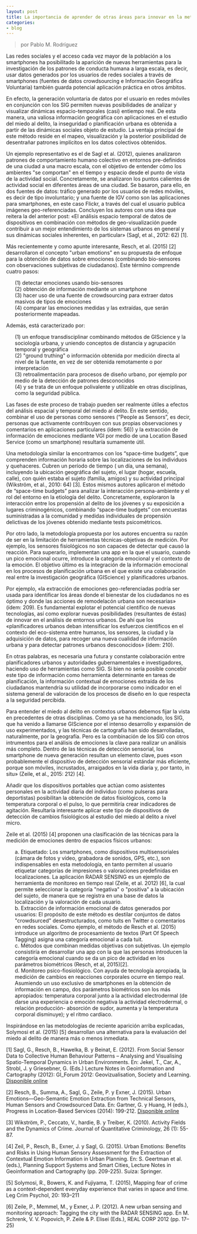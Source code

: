 ```yaml
---
layout: post
title: La importancia de aprender de otras áreas para innovar en la metodología (II)
categories:
- blog
---
```

> por Pablo M. Rodríguez

<p> Las redes sociales y el acceso cada vez mayor de la población a los smartphones ha posibilitado la aparición de nuevas herramientas para la investigación de los patrones de conducta humana a larga escala, es decir, usar datos generados por los usuarios de redes sociales a través de smartphones (fuentes de datos crowdsourcing e Información Geográfica Voluntaria) también guarda potencial aplicación práctica en otros ámbitos. </p>
<p> En efecto, la generación voluntaria de datos por el usuario en redes móviles en conjunción con los SIG permiten nuevas posibilidades de analizar y visualizar dinámicas espacio-temporales (casi) entiempo real. De esta manera, una valiosa información geográfica con aplicaciones en el estudio del miedo al delito, la inseguridad o planificación urbana es obtenida a partir de las dinámicas sociales objeto de estudio. La ventaja principal de este método reside en el mapeo, visualización y la posterior posibilidad de desentrañar patrones implícitos en los datos colectivos obtenidos.</p>
<p> Un ejemplo representativo es el de Sagl et al. (2012), quienes analizaron patrones de comportamiento humano colectivo en entornos pre-definidos de una ciudad a una macro escala, con el objetivo de entender cómo los ambientes "se comportan" en el tiempo y espacio desde el punto de vista de la actividad social. Concretamente, se analizaron los puntos calientes de actividad social en diferentes áreas de una ciudad. Se basaron, para ello, en dos fuentes de datos: tráfico generado por los usuarios de redes móviles, es decir de tipo involuntario; y una fuente de IGV como son las aplicaciones para smartphones, en este caso Flickr, a través del cual el usuario publica imágenes geo-referenciadas. Concluyen los autores con una idea que reitera la del anterior post: «El análisis espacio temporal de datos de dispositivos en combinación con métodos de geo-visualización puede contribuir a un mejor entendimiento de los sistemas urbanos en general y sus dinámicas sociales inherentes, en particular» (Sagl, et al., 2012: 62) [1]. </p>
<p> Más recientemente y como apunte interesante, Resch, et al. (2015) [2] desarrollaron el concepto "urban emotions" en su propuesta de enfoque para la obtención de datos sobre emociones (combinando bio-sensores con observaciones subjetivas de ciudadanos). Este término comprende cuatro pasos: </p>
<ul style="list-style-type:none">
<li> (1) detectar emociones usando bio-sensores</li> <li>(2) obtención de información mediante un smartphone</li> <li>(3) hacer uso de una fuente de crowdsourcing para extraer datos masivos de tipos de emociones</li> <li>(4) comparar las emociones medidas y las extraídas, que serán posteriormente mapeadas.</li></ul>   
 Además, está caracterizado por: 
<ul style="list-style-type:none">
<li> (1) un enfoque transdisciplinar combinando métodos de GIScience y la sociología urbana, y uniendo conceptos de distancia y agrupación temporal y geográfica</li> <li>(2) "ground truthing" o información obtenida por medición directa al nivel de la fuente, en vez de ser obtenida remotamente o por interpretación</li> <li>(3) retroalimentación para procesos de diseño urbano, por ejemplo por medio de la detección de patrones desconocidos</li> <li>(4) y se trata de un enfoque polivalente y utilizable en otras disciplinas, como la seguridad pública.  </li> </ul>  
<p> Las fases de este proceso de trabajo pueden ser realmente útiles a efectos del análisis espacial y temporal del miedo al delito. En este sentido, combinar el uso de personas como sensores (“People as Sensors”, es decir, personas que activamente contribuyen con sus propias observaciones y comentarios en aplicaciones particulares (ídem: 56)) y la extracción de información de emociones mediante VGI por medio de una Location Based Service (como un smartphone) resultaría sumamente útil. </p> 
<p> Una metodología similar la encontramos con los “space-time budgets”, que comprenden información horaria sobre las localizaciones de los individuos y quehaceres. Cubren un período de tiempo ( un día, una semana), incluyendo la ubicación geográfica del sujeto, el lugar (hogar, escuela, calle), con quién estaba el sujeto (familia, amigos) y su actividad principal (Wikström, et al., 2010: 64) [3]. Estos mismos autores aplicaron el método de “space-time budgets” para analizar la interacción persona-ambiente y el rol del entorno en la etiología del delito. Concretamente, exploraron la interacción entre los propensión al delito de los jóvenes y su exposición a lugares criminogénicos, combinando “space-time budgets” con encuestas suministradas a la comunidad y medidas individuales de propensión delictivas de los jóvenes obtenido mediante tests psicométricos. </p>
<p> Por otro lado, la metodología propuesta por los autores encuentra su razón de ser en la limitación de herramientas técnicas-objetivas de medición. Por ejemplo, los sensores fisiológicos no son capaces de detectar qué causó la reacción. Para superarlo, implementan una app en la que el usuario, cuando un pico emocional ocurre, introduce la categoría emocional y el contexto de la emoción. El objetivo último es la integración de la información emocional en los procesos de planificación urbana en el que existe una colaboración real entre la investigación geográfica (GIScience) y planificadores urbanos. </p>

<p> Por ejemplo, «la extracción de emociones geo-referenciadas podría ser usada para identificar los áreas donde el bienestar de los ciudadanos no es óptimo y donde las acciones de remodelacón urbana son necesarias» (ídem: 209). Es fundamental explotar el potencial científico de nuevas tecnologías, así como explorar nuevas posibilidades (resultantes de éstas) de innovar en el análisis de entornos urbanos. De ahí que los «planificadores urbanos deban intensificar los esfuerzos científicos en el contexto del eco-sistema entre humanos, los sensores, la ciudad y la adquisición de datos, para recoger una nueva cualidad de información urbana y para detectar patrones urbanos desconocidos» (ídem: 210). </p> <p>En otras palabras, es necesaria una futura y constante colaboración entre planificadores urbanos y autoridades gubernamentales e investigadores, haciendo uso de herramientas como SIG. Si bien no sería posible concebir este tipo de información como herramienta determinante en tareas de planificación, la información contextual de emociones extraída de los ciudadanos mantendría su utilidad de incorporarse como indicador en el sistema general de valoración de los procesos de diseño en lo que respecta a la seguridad percibida. </p>

<p> Para entender el miedo al delito en contextos urbanos debemos fijar la vista en precedentes de otras disciplinas. Como ya se ha mencionado, los SIG, que ha venido a llamarse GIScience por el intenso desarrollo y expansión de uso experimentados, y las técnicas de cartografía han sido desarrolladas, naturalmente, por la geografía. Pero es la combinación de los SIG con otros intrumentos para el análisis de emociones la clave para realizar un análisis más completo. Dentro de las técnicas de detección sensorial, los smartphone de nueva generación resultan un elemento clave, pues «son probablemente el dispositivo de detección sensorial estándar más eficiente, porque son móviles, incrustados, arraigados en la vida diaria y, por tanto, in situ» (Zeile, et al., 2015: 212) [4]. </p> 
<p> Añadir que los dispositivos portables que actúan como asistentes personales en la actividad diaria del individuo (como pulseras para deportistas) posibilitan la obtención de datos fisiológicos, como la temperatura corporal o el pulso, lo que permitiría crear indicadores de agitación. Resultaría interesante aplicar este tipo de dispositivos de detección de cambios fisiológicos al estudio del miedo al delito a nivel micro. </p>
<p> Zeile et al. (2015) [4] proponen una clasificación de las técnicas para la medición de emociones dentro de espacios físicos urbanos: </p>
<ul style="list-style-type:none">
<li>a. Etiquetado: Los smartphones, como dispositivos multisensoriales (cámara de fotos y vídeo, grabadora de sonidos, GPS, etc.), son indispensables en esta metodología, en tanto permiten al usuario etiquetar categorías de impresiones o valoraciones predefinidas en localizaciones. La aplicación RADAR SENSING es un ejemplo de herramienta de monitoreo en tiempo real (Zeile, et al. 2012) [6], la cual permite seleccionar la categoría "negativa" o "positiva" a la ubicación del sujeto, de manera que se registra en una base de datos la localización y la valoración de cada usuario.</li>
<li>b. Extracción de información emocional de datos generados por usuarios: El propósito de este método es destilar conjuntos de datos "crowdsurced" desestructurados, como tuits en Twitter o comentarios en redes sociales. Como ejemplo, el método de Resch et al. (2015) introduce un algoritmo de procesamiento de textos (Part Of Speech Tagging) asigna una categoría emocional a cada tuit. </li>

<li>c. Métodos que combinan medidas objetivas con subjetivas. Un ejemplo consistiría en desarrollar una app con la que las personas introducen la categoría emocional cuando se da un pico de actividad en los parámetros biométricos (Resch, et al, 2015)[2]. </li>

<li>d. Monitoreo psico-fiosiológico. Con ayuda de tecnología apropiada, la medición de cambios en reacciones corporales ocurre en tiempo real. Asumiendo un uso exclusivo de smartphones en la obtención de información en campo, dos parámetros biométricos son los más apropiados: temperatura corporal junto a la actividad electrodermal (de darse una experiencia o emoción negativa la actividad electrodermal, o relación producción- absorción de sudor, aumenta y la temperatura corporal disminuye); y el ritmo cardíaco. </li>
</ul>   

<p> Inspirándose en las metodologías de reciente aparición arriba explicadas, Solymosi et al. (2015) [5] desarrollan una alternativa para la evaluación del miedo al delito de manera más o menos inmediata. </p>

<p></p>

<p>[1] Sagl, G., Resch, B., Hawelka, B. y Beinat, E. (2012). From Social Sensor Data to Collective Human Behaviour Patterns – Analysing and Visualising Spatio-Temporal Dynamics in Urban Environments. En: Jekel, T., Car, A., Strobl, J. y Griesebner, G. (Eds.) Lecture Notes in Geoinformation and Cartography (2012): GI_Forum 2012: Geovizualisation, Society and Learning. <a href="http://senseable.mit.edu/papers/pdf/20121109_Sagl_etal_FromSocial_Forum2012.pdf" target="_blank">Disponible online</a></p>

<p>[2] Resch, B., Summa, A., Sagl, G., Zeile, P. y Exner, J. (2015). Urban Emotions—Geo-Semantic Emotion Extraction from Technical Sensors, Human Sensors and Crowdsourced Data. En: Gartner, G. y Huang, H (eds.), Progress in Location-Based Services (2014):  199-212. <a href="http://cpe.arubi.uni-kl.de/wp content/uploads/2008/02/Resch-et-al-2015-Urban-Emotions-Geo-semantic-Emotion-Extraction.pdf" target="_blank">Disponible online</a></p>


<p>[3] Wikström, P., Ceccato, V., hardie, B. y Treiber, K. (2010). Activity Fields and the Dynamics of Crime. Journal of Quantitative Criminology, 26 (1): 55-87.
<p>[4] Zeil, P., Resch, B., Exner, J. y Sagl, G. (2015). Urban Emotions: Benefits and Risks in Using Human Sensory Assessment for the Extraction of Contextual Emotion Information in Urban Planning. En: S. Geertman et al. (eds.), Planning Support Systems and Smart Cities, Lecture Notes in Geoinformation and Cartography (pp. 209-225). Suiza: Springer.
<p>[5] Solymosi, R., Bowers, K. and Fujiyama, T. (2015), Mapping fear of crime as a context-dependent everyday experience that varies in space and time. Leg Crim Psychol, 20: 193–211 </p>
<p> [6] Zeile, P., Memmel, M., y Exner, J. P. (2012). A new urban sensing and monitoring approach: Tagging the city with the RADAR SENSING app. En M. Schrenk, V. V. Popovich, P. Zeile & P. Elisei (Eds.), REAL CORP 2012 (pp. 17–25) </p>

